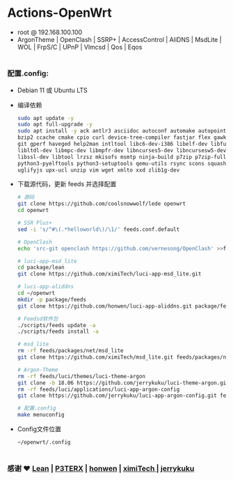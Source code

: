 # Actions-OpenWrt

- root  @  192.168.100.100
- ArgonTheme | OpenClash | SSRP+ | AccessControl | AliDNS | MsdLite | WOL | FrpS/C | UPnP | Vlmcsd | Qos | Eqos
#
### 配置.config:
- Debian 11 或 Ubuntu LTS
- 编译依赖

   ```bash
   sudo apt update -y
   sudo apt full-upgrade -y
   sudo apt install -y ack antlr3 asciidoc autoconf automake autopoint binutils bison build-essential \
   bzip2 ccache cmake cpio curl device-tree-compiler fastjar flex gawk gettext gcc-multilib g++-multilib \
   git gperf haveged help2man intltool libc6-dev-i386 libelf-dev libfuse-dev libglib2.0-dev libgmp3-dev \
   libltdl-dev libmpc-dev libmpfr-dev libncurses5-dev libncursesw5-dev libpython3-dev libreadline-dev \
   libssl-dev libtool lrzsz mkisofs msmtp ninja-build p7zip p7zip-full patch pkgconf python2.7 python3 \
   python3-pyelftools python3-setuptools qemu-utils rsync scons squashfs-tools subversion swig texinfo \
   uglifyjs upx-ucl unzip vim wget xmlto xxd zlib1g-dev
   ```

- 下载源代码，更新 feeds 并选择配置

   ```bash
   # 源码
   git clone https://github.com/coolsnowwolf/lede openwrt
   cd openwrt
   
   # SSR Plus+
   sed -i 's/^#\(.*helloworld\)/\1/' feeds.conf.default
   
   # OpenClash
   echo 'src-git openclash https://github.com/vernesong/OpenClash' >>feeds.conf.default
   
   # luci-app-msd_lite
   cd package/lean
   git clone https://github.com/ximiTech/luci-app-msd_lite.git
   
   # luci-app-aliddns
   cd ~/openwrt
   mkdir -p package/feeds
   git clone https://github.com/honwen/luci-app-aliddns.git package/feeds/luci-app-aliddns

   # Feedsd软件包
   ./scripts/feeds update -a
   ./scripts/feeds install -a
   
   # msd_lite
   rm -rf feeds/packages/net/msd_lite
   git clone https://github.com/ximiTech/msd_lite.git feeds/packages/net/msd_lite
   
   # Argon-Theme
   rm -rf feeds/luci/themes/luci-theme-argon
   git clone -b 18.06 https://github.com/jerrykuku/luci-theme-argon.git feeds/luci/themes/luci-theme-argon
   rm -rf feeds/luci/applications/luci-app-argon-config
   git clone https://github.com/jerrykuku/luci-app-argon-config.git feeds/luci/applications/luci-app-argon-config

   # 配置.config
   make menuconfig
   ```

- Config文件位置
  ```bash
  ~/openwrt/.config
  ```

#
### 感谢 ❤️  [Lean](https://github.com/coolsnowwolf/lede) |  [P3TERX](https://github.com/P3TERX/Actions-OpenWrt)  |  [honwen](https://github.com/honwen/luci-app-aliddns) |  [ximiTech ](https://github.com/ximiTech)  |  [jerrykuku](https://github.com/jerrykuku)
